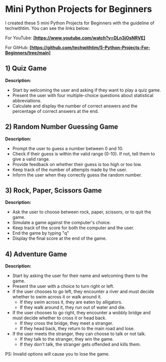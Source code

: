 # Mini Python Projects for Beginners #

I created these 5 mini Python Projects for Beginners with the guideline of techwithtim. 
You can see the links below:

For YouTube:
**[https://www.youtube.com/watch?v=DLn3jOsNRVE]**


For GitHub:
**[https://github.com/techwithtim/5-Python-Projects-For-Beginners/tree/main]**


## 1) Quiz Game ##
**Description:**
- Start by welcoming the user and asking if they want to play a quiz game.
- Present the user with four multiple-choice questions about statistical abbreviations.
- Calculate and display the number of correct answers and the percentage of correct answers at the end.

## 2) Random Number Guessing Game ##
**Description:**
- Prompt the user to guess a number between 0 and 10.
- Check if their guess is within the valid range (0-10). If not, tell them to give a valid range.
- Provide feedback on whether their guess is too high or too low.
- Keep track of the number of attempts made by the user.
- Inform the user when they correctly guess the random number.

## 3) Rock, Paper, Scissors Game ##
**Description:**
- Ask the user to choose between rock, paper, scissors, or to quit the game.
- Simulate a game against the computer's choice.
- Keep track of the score for both the computer and the user.
- End the game by typing "q"
- Display the final score at the end of the game.

## 4) Adventure Game ##
**Description:**
- Start by asking the user for their name and welcoming them to the game.
- Present the user with a choice to turn right or left.
- If the user chooses to go left, they encounter a river and must decide whether to swim across it or walk around it.
  - If they swim across it, they are eaten by alligators.
  - If they walk around it, they run out of water and die.
- If the user chooses to go right, they encounter a wobbly bridge and must decide whether to cross it or head back.
     - If they cross the bridge, they meet a stranger.
     - If they head back, they return to the main road and lose.
- If the user meets the stranger, they can choose to talk or not talk.
  - If they talk to the stranger, they win the game.
  - If they don't talk, the stranger gets offended and kills them.

PS: Invalid options will cause you to lose the game.
